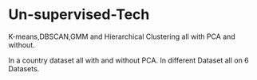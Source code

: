 # Un-supervised-Tech
K-means,DBSCAN,GMM and Hierarchical Clustering  all with PCA and without.

In a country dataset all with and without PCA.
In different Dataset all on 6 Datasets.

